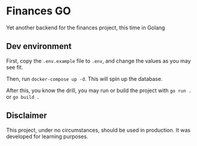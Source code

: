 # Finances GO

Yet another backend for the finances project, this time in Golang

## Dev environment

First, copy the `.env.example` file to `.env`, and change the values as you may see fit.

Then, run `docker-compose up -d`. This will spin up the database.

After this, you know the drill, you may run or build the project with `go run .` or `go build .`

## Disclaimer

This project, under no circumstances, should be used in production. It was developed for learning purposes.